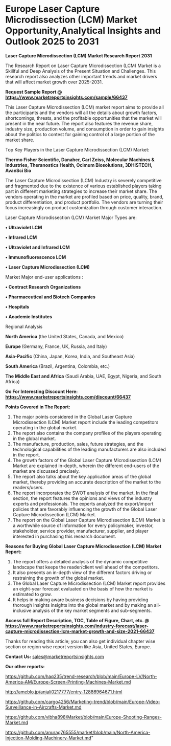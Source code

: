 # Europe Laser Capture Microdissection (LCM) Market Opportunity,Analytical Insights and Outlook 2025 to 2031

<strong>Laser Capture Microdissection (LCM) Market Research Report 2031</strong>

The Research Report on Laser Capture Microdissection (LCM) Market is a Skillful and Deep Analysis of the Present Situation and Challenges. This research report also analyzes other important trends and market drivers that will affect market growth over 2025-2031.

<strong>Request Sample Report @ <a href=https://www.marketreportsinsights.com/sample/66437>https://www.marketreportsinsights.com/sample/66437</a></strong>

This Laser Capture Microdissection (LCM) market report aims to provide all the participants and the vendors will all the details about growth factors, shortcomings, threats, and the profitable opportunities that the market will present in the near future. The report also features the revenue share, industry size, production volume, and consumption in order to gain insights about the politics to contest for gaining control of a large portion of the market share.

Top Key Players in the Laser Capture Microdissection (LCM) Market:

<strong>Thermo Fisher Scientific, Danaher, Carl Zeiss, Molecular Machines & Industries, Theranostics Health, Ocimum Biosolutions, 3DHISTECH, AvanSci Bio</strong>

The Laser Capture Microdissection (LCM) Industry is severely competitive and fragmented due to the existence of various established players taking part in different marketing strategies to increase their market share. The vendors operating in the market are profiled based on price, quality, brand, product differentiation, and product portfolio. The vendors are turning their focus increasingly on product customization through customer interaction.

Laser Capture Microdissection (LCM) Market Major Types are:

<strong>• Ultraviolet LCM

• Infrared LCM

• Ultraviolet and Infrared LCM

• Immunofluorescence LCM

• Laser Capture Microdissection (LCM)</strong>

Market Major end-user applications :

<strong>• Contract Research Organizations

• Pharmaceutical and Biotech Companies

• Hospitals

• Academic Institutes</strong>

Regional Analysis

</u><strong><b>North America</b></strong> (the United States, Canada, and Mexico)

<strong><b>Europe </b></strong>(Germany, France, UK, Russia, and Italy)

<strong><b>Asia-Pacific</b></strong> (China, Japan, Korea, India, and Southeast Asia)

<strong><b>South America</b></strong> (Brazil, Argentina, Colombia, etc.)

<strong><b>The Middle East and Africa</b></strong> (Saudi Arabia, UAE, Egypt, Nigeria, and South Africa)

<strong>Go For Interesting Discount Here: <a href=https://www.marketreportsinsights.com/discount/66437>https://www.marketreportsinsights.com/discount/66437</a></strong>

<strong>Points Covered in The Report:</strong>
<ol>
  <li>The major points considered in the Global Laser Capture Microdissection (LCM) Market report include the leading competitors operating in the global market.</li>
  <li>The report also contains the company profiles of the players operating in the global market.</li>
  <li>The manufacture, production, sales, future strategies, and the technological capabilities of the leading manufacturers are also included in the report.</li>
  <li>The growth factors of the Global Laser Capture Microdissection (LCM) Market are explained in-depth, wherein the different end-users of the market are discussed precisely.</li>
  <li>The report also talks about the key application areas of the global market, thereby providing an accurate description of the market to the readers/users.</li>
  <li>The report incorporates the SWOT analysis of the market. In the final section, the report features the opinions and views of the industry experts and professionals. The experts analyzed the export/import policies that are favorably influencing the growth of the Global Laser Capture Microdissection (LCM) Market.</li>
  <li>The report on the Global Laser Capture Microdissection (LCM) Market is a worthwhile source of information for every policymaker, investor, stakeholder, service provider, manufacturer, supplier, and player interested in purchasing this research document.</li>
</ol>
<strong>Reasons for Buying Global Laser Capture Microdissection (LCM) Market Report:</strong>

<ol>
  <li>The report offers a detailed analysis of the dynamic competitive landscape that keeps the reader/client well ahead of the competitors.</li>
  <li>It also presents an in-depth view of the different factors driving or restraining the growth of the global market.</li>
  <li>The Global Laser Capture Microdissection (LCM) Market report provides an eight-year forecast evaluated on the basis of how the market is estimated to grow.</li>
  <li>It helps in making aware business decisions by having providing thorough insights insights into the global market and by making an all-inclusive analysis of the key market segments and sub-segments.</li>
</ol>
<strong>Access full Report Description, TOC, Table of Figure, Chart, etc. @ <a href=https://www.marketreportsinsights.com/industry-forecast/laser-capture-microdissection-lcm-market-growth-and-size-2021-66437>https://www.marketreportsinsights.com/industry-forecast/laser-capture-microdissection-lcm-market-growth-and-size-2021-66437</a></strong>


Thanks for reading this article; you can also get individual chapter wise section or region wise report version like Asia, United States, Europe.

<strong>Contact Us:</strong>
sales@marketreportsinsights.com

<strong>Our other reports:</strong>

<a href=https://github.com/haq235/trend-research/blob/main/Europe-LV/North-America-AM/Europe-Screen-Printing-Machines-Market.md>https://github.com/haq235/trend-research/blob/main/Europe-LV/North-America-AM/Europe-Screen-Printing-Machines-Market.md</a>

<a href=http://ameblo.jp/anjali0217777/entry-12886964671.html>http://ameblo.jp/anjali0217777/entry-12886964671.html</a>

<a href=https://github.com/cargo4256/Marketing-trend/blob/main/Europe-Video-Surveillance-in-Aircrafts-Market.md>https://github.com/cargo4256/Marketing-trend/blob/main/Europe-Video-Surveillance-in-Aircrafts-Market.md</a>

<a href=https://github.com/vibha898/Market/blob/main/Europe-Shooting-Ranges-Market.md>https://github.com/vibha898/Market/blob/main/Europe-Shooting-Ranges-Market.md</a>

<a href=https://github.com/anurag765555/market/blob/main/North-America-Injection-Molding-Machinery-Market.md>https://github.com/anurag765555/market/blob/main/North-America-Injection-Molding-Machinery-Market.md</a>"
